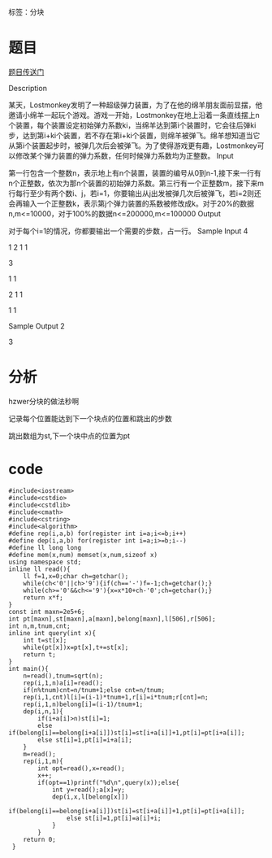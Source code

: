 ﻿---
subtitle: "毒瘤分块++"
tags: 
 - 数据结构-分块
grammar_cjkRuby: true
catalog: true
layout:  post
header-img: "img/header/P11.jpg"
preview-img: "/img/preview/P11.jpg"
---
标签：分块

# 题目

[题目传送门](http://www.lydsy.com/JudgeOnline/problem.php?id=2002)

Description

某天，Lostmonkey发明了一种超级弹力装置，为了在他的绵羊朋友面前显摆，他邀请小绵羊一起玩个游戏。游戏一开始，Lostmonkey在地上沿着一条直线摆上n个装置，每个装置设定初始弹力系数ki，当绵羊达到第i个装置时，它会往后弹ki步，达到第i+ki个装置，若不存在第i+ki个装置，则绵羊被弹飞。绵羊想知道当它从第i个装置起步时，被弹几次后会被弹飞。为了使得游戏更有趣，Lostmonkey可以修改某个弹力装置的弹力系数，任何时候弹力系数均为正整数。
Input

第一行包含一个整数n，表示地上有n个装置，装置的编号从0到n-1,接下来一行有n个正整数，依次为那n个装置的初始弹力系数。第三行有一个正整数m，接下来m行每行至少有两个数i、j，若i=1，你要输出从j出发被弹几次后被弹飞，若i=2则还会再输入一个正整数k，表示第j个弹力装置的系数被修改成k。对于20%的数据n,m<=10000，对于100%的数据n<=200000,m<=100000
Output

对于每个i=1的情况，你都要输出一个需要的步数，占一行。
Sample Input
4                              

1 2 1 1						   

3

1 1

2 1 1

1 1

Sample Output
2

3

# 分析

hzwer分块的做法秒啊

记录每个位置能达到下一个块点的位置和跳出的步数

跳出数组为st,下一个块中点的位置为pt

# code

```
#include<iostream>
#include<cstdio>
#include<cstdlib>
#include<cmath>
#include<cstring>
#include<algorithm>
#define rep(i,a,b) for(register int i=a;i<=b;i++)
#define dep(i,a,b) for(register int i=a;i>=b;i--)
#define ll long long
#define mem(x,num) memset(x,num,sizeof x)
using namespace std;
inline ll read(){
	ll f=1,x=0;char ch=getchar();
	while(ch<'0'||ch>'9'){if(ch=='-')f=-1;ch=getchar();}
	while(ch>='0'&&ch<='9'){x=x*10+ch-'0';ch=getchar();}
	return x*f;
}
const int maxn=2e5+6;
int pt[maxn],st[maxn],a[maxn],belong[maxn],l[506],r[506];
int n,m,tnum,cnt;
inline int query(int x){
	int t=st[x];
	while(pt[x])x=pt[x],t+=st[x];
	return t;
}
int main(){
 	n=read(),tnum=sqrt(n);
 	rep(i,1,n)a[i]=read();
 	if(n%tnum)cnt=n/tnum+1;else cnt=n/tnum;
 	rep(i,1,cnt)l[i]=(i-1)*tnum+1,r[i]=i*tnum;r[cnt]=n;
 	rep(i,1,n)belong[i]=(i-1)/tnum+1;
 	dep(i,n,1){
 		if(i+a[i]>n)st[i]=1;
 		else if(belong[i]==belong[i+a[i]])st[i]=st[i+a[i]]+1,pt[i]=pt[i+a[i]];
 		else st[i]=1,pt[i]=i+a[i];
 	}
 	m=read();
 	rep(i,1,m){
 		int opt=read(),x=read();
 		x++;
 		if(opt==1)printf("%d\n",query(x));else{
 			int y=read();a[x]=y;
 			dep(i,x,l[belong[x]])
 				if(belong[i]==belong[i+a[i]])st[i]=st[i+a[i]]+1,pt[i]=pt[i+a[i]];
 				else st[i]=1,pt[i]=a[i]+i;
 			}
 		}
 	return 0;
 }
```